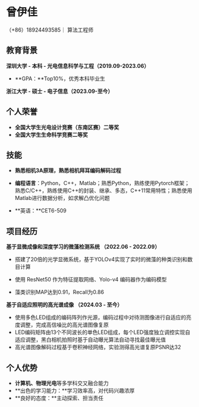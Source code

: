 

# 曾伊佳

（+86）18924493585｜ 算法工程师

## 教育背景

**深圳大学 - 本科 - 光电信息科学与工程（2019.09-2023.06）**

- **GPA：**Top10%，优秀本科毕业生

**浙江大学 - 硕士 - 电子信息（2023.09-至今）**

## 个人荣誉

- **全国大学生光电设计竞赛（东南区赛）二等奖**
- **全国大学生生命科学竞赛二等奖**

## 技能

- **熟悉相机3A原理，熟悉相机拜耳编码解码过程**

- **编程语言**：Python，C++，Matlab；熟悉Python，熟练使用Pytorch框架；熟悉C/C++，熟练使用C++的封装、继承、多态，C++11常用特性；熟悉使用Matlab进行数据分析，如求解凸优化问题
- **英语：**CET6-509

## 项目经历

**基于显微成像和深度学习的微藻检测系统 （2022.06 - 2022.09）**

- 搭建了20倍的光学显微系统，基于YOLOv4实现了实时的微藻的种类识别和数目计算

- 使用 ResNet50 作为特征提取网络、Yolo-v4 编码器作为编码模型
- 藻类识别MAP达到0.91，Recall为0.86

**基于自适应照明的高光谱成像 （2024.03 - 至今）**

- 使用多色LED组成的编码阵列作光源，编码过程中对待测图像进行自适应的亮度调整，完成高信噪比的高光谱图像复原
- LED编码矩阵由13个不同波长的单色LED组成，每个LED强度独立调控实现自适应调整，黑白相机拍照时基于自动曝光算法自动寻找最佳曝光值
- 高光谱图像解码过程基于卷积神经网络，实验测得高光谱复原PSNR达32

## 个人优势

- **计算机、物理光电**等多学科交又融合能力
- **出色的学习能力：**学习效率高，对代码兴趣浓厚
- **良好的态度：**主动探索、担当责任
